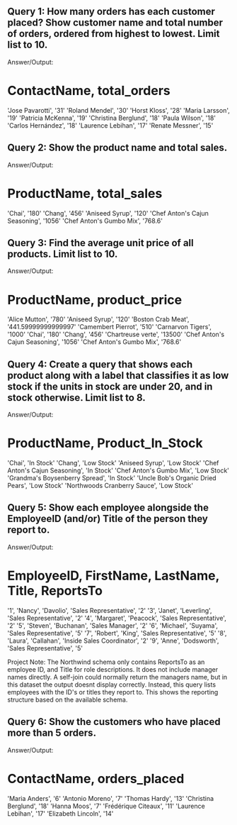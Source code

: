 
## Query 1: How many orders has each customer placed? Show customer name and total number of orders, ordered from highest to lowest. Limit list to 10.
Answer/Output:
# ContactName, total_orders
'Jose Pavarotti', '31'
'Roland Mendel', '30'
'Horst Kloss', '28'
'Maria Larsson', '19'
'Patricia McKenna', '19'
'Christina Berglund', '18'
'Paula Wilson', '18'
'Carlos Hernández', '18'
'Laurence Lebihan', '17'
'Renate Messner', '15'


## Query 2: Show the product name and total sales. 
Answer/Output:
# ProductName, total_sales
'Chai', '180'
'Chang', '456'
'Aniseed Syrup', '120'
'Chef Anton\'s Cajun Seasoning', '1056'
'Chef Anton\'s Gumbo Mix', '768.6'

## Query 3: Find the average unit price of all products. Limit list to 10. 
Answer/Output: 
# ProductName, product_price
'Alice Mutton', '780'
'Aniseed Syrup', '120'
'Boston Crab Meat', '441.59999999999997'
'Camembert Pierrot', '510'
'Carnarvon Tigers', '1000'
'Chai', '180'
'Chang', '456'
'Chartreuse verte', '13500'
'Chef Anton\'s Cajun Seasoning', '1056'
'Chef Anton\'s Gumbo Mix', '768.6'



## Query 4: Create a query that shows each product along with a label that classifies it as low stock if the units in stock are under 20, and in stock otherwise. Limit list to 8.
Answer/Output:
# ProductName, Product_In_Stock
'Chai', 'In Stock'
'Chang', 'Low Stock'
'Aniseed Syrup', 'Low Stock'
'Chef Anton\'s Cajun Seasoning', 'In Stock'
'Chef Anton\'s Gumbo Mix', 'Low Stock'
'Grandma\'s Boysenberry Spread', 'In Stock'
'Uncle Bob\'s Organic Dried Pears', 'Low Stock'
'Northwoods Cranberry Sauce', 'Low Stock'



## Query 5: Show each employee alongside the EmployeeID (and/or) Title of the person they report to.
Answer/Output: 
# EmployeeID, FirstName, LastName, Title, ReportsTo
'1', 'Nancy', 'Davolio', 'Sales Representative', '2'
'3', 'Janet', 'Leverling', 'Sales Representative', '2'
'4', 'Margaret', 'Peacock', 'Sales Representative', '2'
'5', 'Steven', 'Buchanan', 'Sales Manager', '2'
'6', 'Michael', 'Suyama', 'Sales Representative', '5'
'7', 'Robert', 'King', 'Sales Representative', '5'
'8', 'Laura', 'Callahan', 'Inside Sales Coordinator', '2'
'9', 'Anne', 'Dodsworth', 'Sales Representative', '5'

Project Note:
The Northwind schema only contains ReportsTo as an employee ID, and Title for role descriptions. It does not include manager names directly. A self-join could normally return the managers name, but in this dataset the output doesnt display correctly. Instead, this query lists employees with the ID's or titles they report to. This shows the reporting structure based on the available schema. 


## Query 6: Show the customers who have placed more than 5 orders.
Answer/Output: 
# ContactName, orders_placed
'Maria Anders', '6'
'Antonio Moreno', '7'
'Thomas Hardy', '13'
'Christina Berglund', '18'
'Hanna Moos', '7'
'Frédérique Citeaux', '11'
'Laurence Lebihan', '17'
'Elizabeth Lincoln', '14'


